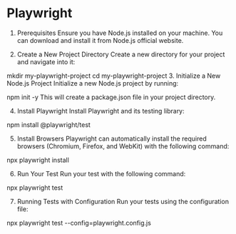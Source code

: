 # Playwright

1. Prerequisites
Ensure you have Node.js installed on your machine. You can download and install it from Node.js official website.

2. Create a New Project Directory
Create a new directory for your project and navigate into it:

mkdir my-playwright-project
cd my-playwright-project
3. Initialize a New Node.js Project
Initialize a new Node.js project by running:

npm init -y
This will create a package.json file in your project directory.

4. Install Playwright
Install Playwright and its testing library:

npm install @playwright/test

5. Install Browsers
Playwright can automatically install the required browsers (Chromium, Firefox, and WebKit) with the following command:

npx playwright install

6. Run Your Test
Run your test with the following command:


npx playwright test

7. Running Tests with Configuration
Run your tests using the configuration file:

npx playwright test --config=playwright.config.js
